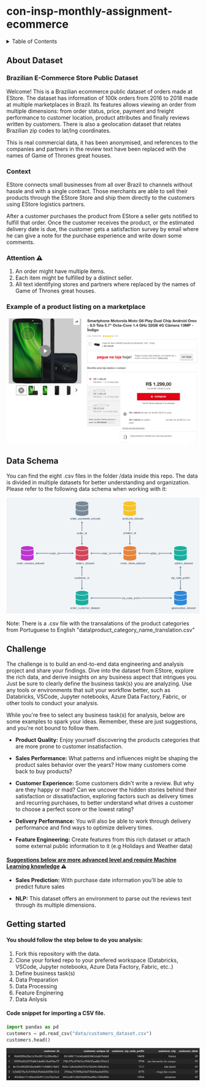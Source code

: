 # con-insp-monthly-assignment-ecommerce

<!-- TABLE OF CONTENTS -->
<details>
  <summary>Table of Contents</summary>
  <ol>
    <li><a href="#about-dataset">About Dataset</a></li>
    <li><a href="#data-schema">Data Schema</a></li>
    <li><a href="#challenge">Challenge</a></li>
    <li><a href="#getting-started">Getting Started</a></li>
    <li><a href="#contact">Contact</a></li>
  </ol>
</details>

<!-- ABOUT DATASET -->
## About Dataset

### Brazilian E-Commerce Store Public Dataset 
Welcome! This is a Brazilian ecommerce public dataset of orders made at EStore. The dataset has information of 100k orders from 2016 to 2018 made at multiple marketplaces in Brazil. Its features allows viewing an order from multiple dimensions: from order status, price, payment and freight performance to customer location, product attributes and finally reviews written by customers. There is also a geolocation dataset that relates Brazilian zip codes to lat/lng coordinates.

This is real commercial data, it has been anonymised, and references to the companies and partners in the review text have been replaced with the names of Game of Thrones great houses.

### Context
EStore connects small businesses from all over Brazil to channels without hassle and with a single contract. Those merchants are able to sell their products through the EStore Store and ship them directly to the customers using EStore logistics partners. 

After a customer purchases the product from EStore a seller gets notified to fulfill that order. Once the customer receives the product, or the estimated delivery date is due, the customer gets a satisfaction survey by email where he can give a note for the purchase experience and write down some comments.

### Attention ⚠️
1. An order might have multiple items.
2. Each item might be fulfilled by a distinct seller.
3. All text identifying stores and partners where replaced by the names of Game of Thrones great houses.

### Example of a product listing on a marketplace
![Product_Example](images/product_example.png)


<!-- Data Schema -->
## Data Schema
You can find the eight .csv files in the folder /data inside this repo. The data is divided in multiple datasets for better understanding and organization. Please refer to the following data schema when working with it:

![DB_Schema](images/db_schema.png)

Note: There is a .csv file with the transalations of the product categories from Portuguese to English "data\product_category_name_translation.csv"

<!-- CHALLENGE -->
## Challenge
The challenge is to build an end-to-end data engineering and analysis project and share your findings. Dive into the dataset from EStore, explore the rich data, and derive insights on any business aspect that intrigues you. Just be sure to clearly define the business task(s) you are analyzing. Use any tools or environments that suit your workflow better, such as Databricks, VSCode, Jupyter notebooks, Azure Data Factory, Fabric, or other tools to conduct your analysis.

While you're free to select any business task(s) for analysis, below are some examples to spark your ideas. Remember, these are just suggestions, and you're not bound to follow them. 

- <b>Product Quality:</b>
Enjoy yourself discovering the products categories that are more prone to customer insatisfaction.

- <b>Sales Performance:</b> What patterns and influences might be shaping the product sales behavior over the years? How many customers come back to buy products?

- <b>Customer Experience:</b>
Some customers didn't write a review. But why are they happy or mad? Can we uncover the hidden stories behind their satisfaction or dissatisfaction, exploring factors such as delivery times and recurring purchases, to better understand what drives a customer to choose a perfect score or the lowest rating?

- <b>Delivery Performance:</b>
You will also be able to work through delivery performance and find ways to optimize delivery times.

- <b>Feature Engineering:</b>
Create features from this rich dataset or attach some external public information to it (e.g Holidays and Weather data)

#### <u>Suggestions below are more advanced level and require Machine Learning knowledge</u> ⚠️

- <b>Sales Prediction:</b>
With purchase date information you'll be able to predict future sales

- <b>NLP:</b>
This dataset offers an environment to parse out the reviews text through its multiple dimensions.

<!-- GETTING STARTED -->
## Getting started

#### You should follow the step below to do you analysis:

1. Fork this repository with the data.
2. Clone your forked repo to your prefered workspace (Databricks, VSCode, Jupyter notebooks, Azure Data Factory, Fabric, etc..)
3. Define business task(s)
4. Data Preparation
5. Data Processing
6. Feature Enginering
7. Data Anlysis

#### Code snippet for importing a CSV file.
```py
import pandas as pd 
customers = pd.read_csv("data/customers_dataset.csv")
customers.head()
```
![Product_Example](images/df_screenshot.png)



